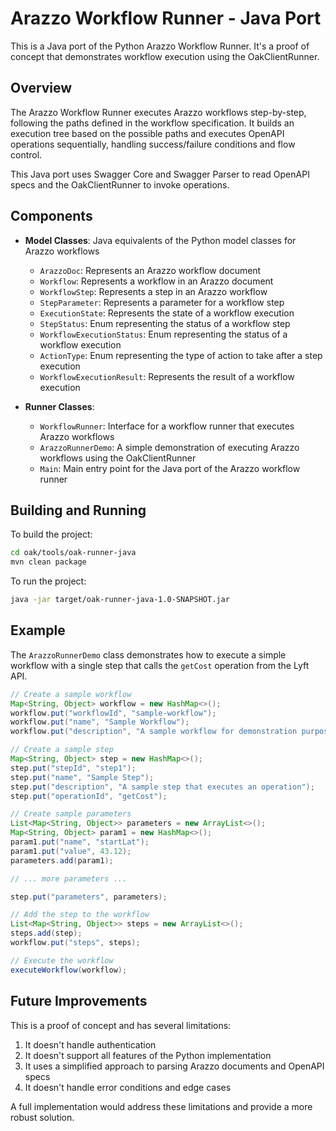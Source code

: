 # Arazzo Workflow Runner - Java Port

This is a Java port of the Python Arazzo Workflow Runner. It's a proof of concept that demonstrates workflow execution using the OakClientRunner.

## Overview

The Arazzo Workflow Runner executes Arazzo workflows step-by-step, following the paths defined in the workflow specification. It builds an execution tree based on the possible paths and executes OpenAPI operations sequentially, handling success/failure conditions and flow control.

This Java port uses Swagger Core and Swagger Parser to read OpenAPI specs and the OakClientRunner to invoke operations.

## Components

- **Model Classes**: Java equivalents of the Python model classes for Arazzo workflows
  - `ArazzoDoc`: Represents an Arazzo workflow document
  - `Workflow`: Represents a workflow in an Arazzo document
  - `WorkflowStep`: Represents a step in an Arazzo workflow
  - `StepParameter`: Represents a parameter for a workflow step
  - `ExecutionState`: Represents the state of a workflow execution
  - `StepStatus`: Enum representing the status of a workflow step
  - `WorkflowExecutionStatus`: Enum representing the status of a workflow execution
  - `ActionType`: Enum representing the type of action to take after a step execution
  - `WorkflowExecutionResult`: Represents the result of a workflow execution

- **Runner Classes**:
  - `WorkflowRunner`: Interface for a workflow runner that executes Arazzo workflows
  - `ArazzoRunnerDemo`: A simple demonstration of executing Arazzo workflows using the OakClientRunner
  - `Main`: Main entry point for the Java port of the Arazzo workflow runner

## Building and Running

To build the project:

```bash
cd oak/tools/oak-runner-java
mvn clean package
```

To run the project:

```bash
java -jar target/oak-runner-java-1.0-SNAPSHOT.jar
```

## Example

The `ArazzoRunnerDemo` class demonstrates how to execute a simple workflow with a single step that calls the `getCost` operation from the Lyft API.

```java
// Create a sample workflow
Map<String, Object> workflow = new HashMap<>();
workflow.put("workflowId", "sample-workflow");
workflow.put("name", "Sample Workflow");
workflow.put("description", "A sample workflow for demonstration purposes");

// Create a sample step
Map<String, Object> step = new HashMap<>();
step.put("stepId", "step1");
step.put("name", "Sample Step");
step.put("description", "A sample step that executes an operation");
step.put("operationId", "getCost");

// Create sample parameters
List<Map<String, Object>> parameters = new ArrayList<>();
Map<String, Object> param1 = new HashMap<>();
param1.put("name", "startLat");
param1.put("value", 43.12);
parameters.add(param1);

// ... more parameters ...

step.put("parameters", parameters);

// Add the step to the workflow
List<Map<String, Object>> steps = new ArrayList<>();
steps.add(step);
workflow.put("steps", steps);

// Execute the workflow
executeWorkflow(workflow);
```

## Future Improvements

This is a proof of concept and has several limitations:

1. It doesn't handle authentication
2. It doesn't support all features of the Python implementation
3. It uses a simplified approach to parsing Arazzo documents and OpenAPI specs
4. It doesn't handle error conditions and edge cases

A full implementation would address these limitations and provide a more robust solution.